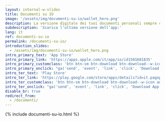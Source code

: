 ```yaml
---
layout: internal-w-slides
title: Documenti su IO
image: '/assets/img/documenti-su-io/wallet_hero.png'
description: La versione digitale dei tuoi documenti personali sempre con te, sull’app IO.
subdescription: 'Scarica l’ultima versione dell’app:'
lang: it
ref: documenti-su-io
permalink: /documenti-su-io/
introduction_slides:
  - /assets/img/documenti-su-io/wallet_hero.png
intro_primary_text: 'App Store'
intro_primary_link: 'https://apps.apple.com/it/app/io/id1501681835'
intro_primary_customclass: 'btn btn-sm btn-download btn-download--w-icon ios text-uppercase px-3 px-md-5 mr-2'
intro_primary_onclick: "ga('send', 'event', 'link', 'click', 'Download App: iOS', 1)"
intro_ter_text: 'Play Store'
intro_ter_link: 'https://play.google.com/store/apps/details?id=it.pagopa.io.app'
intro_ter_customclass: 'btn btn-sm btn-download btn-download--w-icon android text-uppercase px-3 px-md-5 '
intro_ter_onclick: "ga('send', 'event', 'link', 'click', 'Download App: Android', 1)"
disable_br: true
redirect_from:
  - /documenti/
---
```


{% include documenti-su-io.html %}
